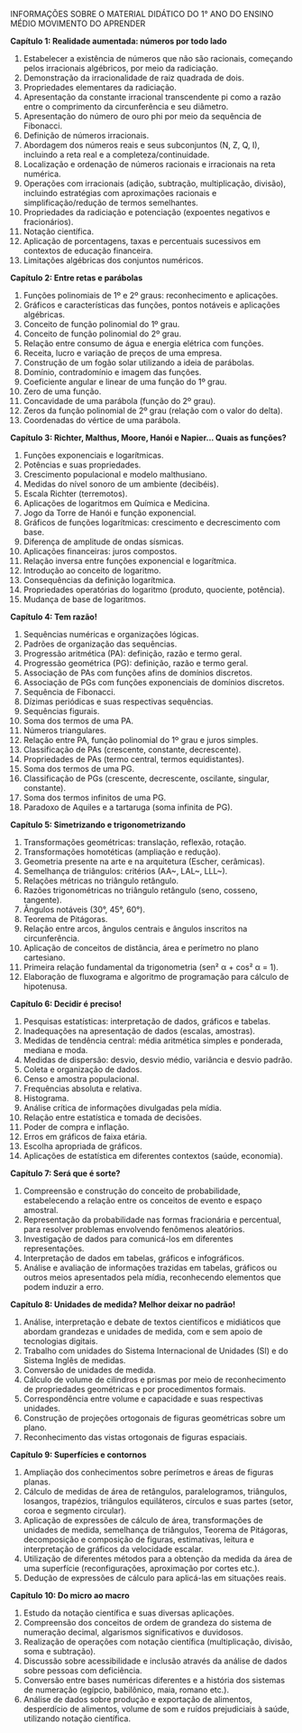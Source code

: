 INFORMAÇÕES SOBRE O MATERIAL DIDÁTICO DO 1° ANO DO ENSINO MÉDIO MOVIMENTO DO APRENDER

**Capítulo 1: Realidade aumentada: números por todo lado**
1. Estabelecer a existência de números que não são racionais, começando pelos irracionais algébricos, por meio da radiciação.
2. Demonstração da irracionalidade de raiz quadrada de dois.
3. Propriedades elementares da radiciação.
4. Apresentação da constante irracional transcendente pi como a razão entre o comprimento da circunferência e seu diâmetro.
5. Apresentação do número de ouro phi por meio da sequência de Fibonacci.
6. Definição de números irracionais.
7. Abordagem dos números reais e seus subconjuntos (N, Z, Q, I), incluindo a reta real e a completeza/continuidade.
8. Localização e ordenação de números racionais e irracionais na reta numérica.
9. Operações com irracionais (adição, subtração, multiplicação, divisão), incluindo estratégias com aproximações racionais e simplificação/redução de termos semelhantes.
10. Propriedades da radiciação e potenciação (expoentes negativos e fracionários).
11. Notação científica.
12. Aplicação de porcentagens, taxas e percentuais sucessivos em contextos de educação financeira.
13. Limitações algébricas dos conjuntos numéricos.

**Capítulo 2: Entre retas e parábolas**
1. Funções polinomiais de 1º e 2º graus: reconhecimento e aplicações.
2. Gráficos e características das funções, pontos notáveis e aplicações algébricas.
3. Conceito de função polinomial do 1º grau.
4. Conceito de função polinomial do 2º grau.
5. Relação entre consumo de água e energia elétrica com funções.
6. Receita, lucro e variação de preços de uma empresa.
7. Construção de um fogão solar utilizando a ideia de parábolas.
8. Domínio, contradomínio e imagem das funções.
9. Coeficiente angular e linear de uma função do 1º grau.
10. Zero de uma função.
11. Concavidade de uma parábola (função do 2º grau).
12. Zeros da função polinomial de 2º grau (relação com o valor do delta).
13. Coordenadas do vértice de uma parábola.

**Capítulo 3: Richter, Malthus, Moore, Hanói e Napier... Quais as funções?**
1. Funções exponenciais e logarítmicas.
2. Potências e suas propriedades.
3. Crescimento populacional e modelo malthusiano.
4. Medidas do nível sonoro de um ambiente (decibéis).
5. Escala Richter (terremotos).
6. Aplicações de logaritmos em Química e Medicina.
7. Jogo da Torre de Hanói e função exponencial.
8. Gráficos de funções logarítmicas: crescimento e decrescimento com base.
9. Diferença de amplitude de ondas sísmicas.
10. Aplicações financeiras: juros compostos.
11. Relação inversa entre funções exponencial e logarítmica.
12. Introdução ao conceito de logaritmo.
13. Consequências da definição logarítmica.
14. Propriedades operatórias do logaritmo (produto, quociente, potência).
15. Mudança de base de logaritmos.

**Capítulo 4: Tem razão!**
1. Sequências numéricas e organizações lógicas.
2. Padrões de organização das sequências.
3. Progressão aritmética (PA): definição, razão e termo geral.
4. Progressão geométrica (PG): definição, razão e termo geral.
5. Associação de PAs com funções afins de domínios discretos.
6. Associação de PGs com funções exponenciais de domínios discretos.
7. Sequência de Fibonacci.
8. Dízimas periódicas e suas respectivas sequências.
9. Sequências figurais.
10. Soma dos termos de uma PA.
11. Números triangulares.
12. Relação entre PA, função polinomial do 1º grau e juros simples.
13. Classificação de PAs (crescente, constante, decrescente).
14. Propriedades de PAs (termo central, termos equidistantes).
15. Soma dos termos de uma PG.
16. Classificação de PGs (crescente, decrescente, oscilante, singular, constante).
17. Soma dos termos infinitos de uma PG.
18. Paradoxo de Aquiles e a tartaruga (soma infinita de PG).

**Capítulo 5: Simetrizando e trigonometrizando**
1. Transformações geométricas: translação, reflexão, rotação.
2. Transformações homotéticas (ampliação e redução).
3. Geometria presente na arte e na arquitetura (Escher, cerâmicas).
4. Semelhança de triângulos: critérios (AA~, LAL~, LLL~).
5. Relações métricas no triângulo retângulo.
6. Razões trigonométricas no triângulo retângulo (seno, cosseno, tangente).
7. Ângulos notáveis (30°, 45°, 60°).
8. Teorema de Pitágoras.
9. Relação entre arcos, ângulos centrais e ângulos inscritos na circunferência.
10. Aplicação de conceitos de distância, área e perímetro no plano cartesiano.
11. Primeira relação fundamental da trigonometria (sen² α + cos² α = 1).
12. Elaboração de fluxograma e algoritmo de programação para cálculo de hipotenusa.

**Capítulo 6: Decidir é preciso!**
1. Pesquisas estatísticas: interpretação de dados, gráficos e tabelas.
2. Inadequações na apresentação de dados (escalas, amostras).
3. Medidas de tendência central: média aritmética simples e ponderada, mediana e moda.
4. Medidas de dispersão: desvio, desvio médio, variância e desvio padrão.
5. Coleta e organização de dados.
6. Censo e amostra populacional.
7. Frequências absoluta e relativa.
8. Histograma.
9. Análise crítica de informações divulgadas pela mídia.
10. Relação entre estatística e tomada de decisões.
11. Poder de compra e inflação.
12. Erros em gráficos de faixa etária.
13. Escolha apropriada de gráficos.
14. Aplicações de estatística em diferentes contextos (saúde, economia).

**Capítulo 7: Será que é sorte?**
1.  Compreensão e construção do conceito de probabilidade, estabelecendo a relação entre os conceitos de evento e espaço amostral.
2.  Representação da probabilidade nas formas fracionária e percentual, para resolver problemas envolvendo fenômenos aleatórios.
3.  Investigação de dados para comunicá-los em diferentes representações.
4.  Interpretação de dados em tabelas, gráficos e infográficos.
5.  Análise e avaliação de informações trazidas em tabelas, gráficos ou outros meios apresentados pela mídia, reconhecendo elementos que podem induzir a erro.

**Capítulo 8: Unidades de medida? Melhor deixar no padrão!**
1.  Análise, interpretação e debate de textos científicos e midiáticos que abordam grandezas e unidades de medida, com e sem apoio de tecnologias digitais.
2.  Trabalho com unidades do Sistema Internacional de Unidades (SI) e do Sistema Inglês de medidas.
3.  Conversão de unidades de medida.
4.  Cálculo de volume de cilindros e prismas por meio de reconhecimento de propriedades geométricas e por procedimentos formais.
5.  Correspondência entre volume e capacidade e suas respectivas unidades.
6.  Construção de projeções ortogonais de figuras geométricas sobre um plano.
7.  Reconhecimento das vistas ortogonais de figuras espaciais.

**Capítulo 9: Superfícies e contornos**
1.  Ampliação dos conhecimentos sobre perímetros e áreas de figuras planas.
2.  Cálculo de medidas de área de retângulos, paralelogramos, triângulos, losangos, trapézios, triângulos equiláteros, círculos e suas partes (setor, coroa e segmento circular).
3.  Aplicação de expressões de cálculo de área, transformações de unidades de medida, semelhança de triângulos, Teorema de Pitágoras, decomposição e composição de figuras, estimativas, leitura e interpretação de gráficos da velocidade escalar.
4.  Utilização de diferentes métodos para a obtenção da medida da área de uma superfície (reconfigurações, aproximação por cortes etc.).
5.  Dedução de expressões de cálculo para aplicá-las em situações reais.

**Capítulo 10: Do micro ao macro**
1.  Estudo da notação científica e suas diversas aplicações.
2.  Compreensão dos conceitos de ordem de grandeza do sistema de numeração decimal, algarismos significativos e duvidosos.
3.  Realização de operações com notação científica (multiplicação, divisão, soma e subtração).
4.  Discussão sobre acessibilidade e inclusão através da análise de dados sobre pessoas com deficiência.
5.  Conversão entre bases numéricas diferentes e a história dos sistemas de numeração (egípcio, babilônico, maia, romano etc.).
6.  Análise de dados sobre produção e exportação de alimentos, desperdício de alimentos, volume de som e ruídos prejudiciais à saúde, utilizando notação científica.